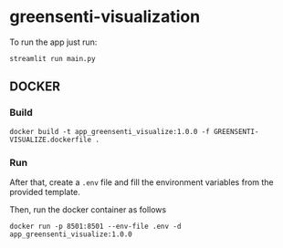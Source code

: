 # greensenti-visualization
To run the app just run:

```
streamlit run main.py

```

## DOCKER

### Build

```
docker build -t app_greensenti_visualize:1.0.0 -f GREENSENTI-VISUALIZE.dockerfile .
```

### Run


After that, create a `.env` file and fill the environment variables from the provided template.

Then, run the docker container as follows

```
docker run -p 8501:8501 --env-file .env -d app_greensenti_visualize:1.0.0

```
